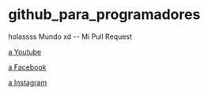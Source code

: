 # github_para_programadores

holassss Mundo xd -- Mi Pull Request

[a Youtube](https://www.youtube.com/)

[a Facebook](https://www.facebook.com/)

[a Instagram](https://www.instagram.com/)
